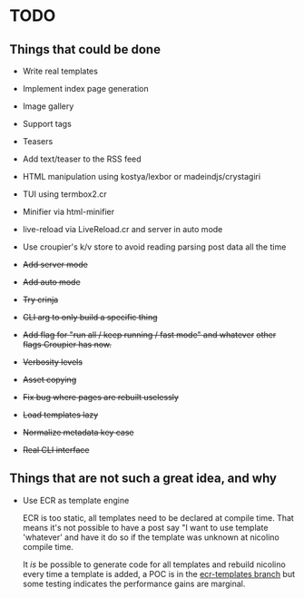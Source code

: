 # TODO

## Things that could be done

* Write real templates
* Implement index page generation
* Image gallery
* Support tags
* Teasers
* Add text/teaser to the RSS feed
* HTML manipulation using kostya/lexbor or madeindjs/crystagiri
* TUI using termbox2.cr
* Minifier via html-minifier
* live-reload via LiveReload.cr and server in auto mode
* Use croupier's k/v store to avoid reading parsing post data
  all the time

* ~~Add server mode~~
* ~~Add auto mode~~
* ~~Try crinja~~
* ~~CLI arg to only build a specific thing~~
* ~~Add flag for "run all / keep running / fast mode" and whatever~~
  ~~other flags Croupier has now.~~
* ~~Verbosity levels~~
* ~~Asset copying~~
* ~~Fix bug where pages are rebuilt uselessly~~
* ~~Load templates lazy~~
* ~~Normalize metadata key case~~
* ~~Real CLI interface~~

## Things that are not such a great idea, and why

* Use ECR as template engine

  ECR is too static, all templates need to be declared
  at compile time. That means it's not possible to have
  a post say "I want to use template 'whatever' and
  have it do so if the template was unknown at nicolino
  compile time.

  It *is* be possible to generate code for all templates
  and rebuild nicolino every time a template is added,
  a POC is in the [ecr-templates branch](https://github.com/ralsina/nicolino/tree/ecr-templates)
  but some testing indicates the performance gains are
  marginal.
